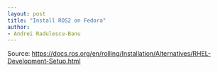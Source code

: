 ```yaml
---
layout: post
title: "Install ROS2 on Fedora"
author:
- Andrei Radulescu-Banu
---
```


Source: https://docs.ros.org/en/rolling/Installation/Alternatives/RHEL-Development-Setup.html